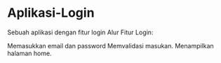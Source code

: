 # Aplikasi-Login
Sebuah aplikasi dengan fitur login Alur Fitur Login:

Memasukkan email dan password
Memvalidasi masukan.
Menampilkan halaman home.
